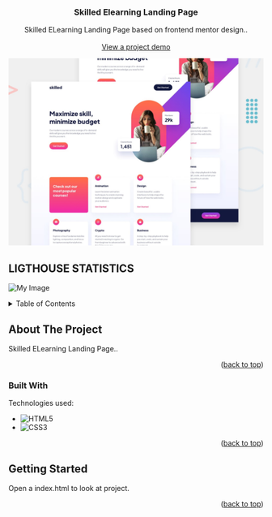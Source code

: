 <p id="readme-top"></p>
<div align="center">
  <h3 align="center">Skilled Elearning Landing Page</h3>

  <p align="center">
     Skilled ELearning Landing Page based on frontend mentor design..
    <br />
    <br />
    <a href="https://product-preview-tobr.vercel.app/">View a project demo</a>
  </p>

![My Image](assets/preview.jpg)

</div>

## LIGTHOUSE STATISTICS

![My Image](assets/images/lighthouse.png)

<!-- TABLE OF CONTENTS -->
<details>
  <summary>Table of Contents</summary>
  <ol>
    <li>
      <a href="#about-the-project">About The Project</a>
      <ul>
        <li><a href="#built-with">Built With</a></li>
      </ul>
    </li>
    <li>
      <a href="#getting-started">Getting Started</a>
      <ul>
        <li><a href="#installation">Installation</a></li>
      </ul>
    </li>
  </ol>
</details>

<!-- ABOUT THE PROJECT -->

## About The Project

Skilled ELearning Landing Page..

<p align="right">(<a href="#readme-top">back to top</a>)</p>

### Built With

Technologies used:

- ![HTML5](https://img.shields.io/badge/html5-%23E34F26.svg?style=for-the-badge&logo=html5&logoColor=white)
- ![CSS3](https://img.shields.io/badge/css3-%231572B6.svg?style=for-the-badge&logo=css3&logoColor=white)

<p align="right">(<a href="#readme-top">back to top</a>)</p>

<!-- GETTING STARTED -->

## Getting Started

Open a index.html to look at project.

<p align="right">(<a href="#readme-top">back to top</a>)</p>
